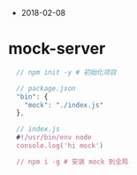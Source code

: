 - 2018-02-08
# mock-server
``` js
  // npm init -y # 初始化项目

  // package.json
  "bin": {
    "mock": "./index.js"
  },

  // index.js
  #!/usr/bin/env node
  console.log('hi mock')

  // npm i -g # 安装 mock 到全局

```
